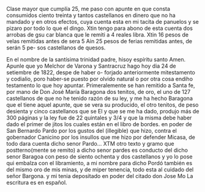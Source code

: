 Clase mayor que cumplía 25, me paso con apunte en que consta consumidos ciento treinta y tantos castellanos en dinero que no ha mandado y en otros efectos, cuya cuenta esta en mi tacita de panuelos y se pizaro por todo lo
que el dingo.
Xtin tengo para abono de esta cuenta dos arrobas de gsu
car blanca que le remiti a 4 reales libra.
Xtin 16 pesos de velas remitidas antes de sera 5
Ain 25 pesos de ferias remitidas antes, de serán 5 pe- sos castellanos de quesos.

En el nombre de la santísima trinidad padre, hisoy espíritu santo Amen. Apunle que yo Melchor de Varona y Santracruz hago hoy dia 24 de setiembre de 1822, despe de haber o-
forjado anteriormente mitestamento y codialio, poro haber-se puesto por olvido natural o por otra cosa endiho testamento lo que hoy apuntar. Primeralemente se han remitido a Santa fe, por mano de
Don José María Baragona dos tenitos, de oro, el uno de 127 castellanos de que no he tenido razón de su ley, y me ha hecho Baragona que el tiene aquel apunte, que se vera su producido, el otro tenitos, de peso desienta y cinco castellanos que se
El y que se me ha dado, produjo más de 300 páginas y la ley fue de 22 quintales y 3/4 y que la misma debe haber dado el primer de jitos los cuales están en el libro de bordes.
en poder de San Bernardo Pardo por los gustos del (illegible) que hizo, contra el gobernador Canicino por los insullos que me hizo por defender Micasa, de todo dara cuenta dicho senor Pardo...
XTM otro texto y gramo que postterno(mente se remito) a dicho senor pardes es conducto del dicho senor Baragoa con peso de siento ochenta y dos castellanos y yo lo pose
qui embalza con el libramiento, a mi nombre para dicho
Pordó también es del mismo oro de mis minas, y de miper
tenencia, todo esta al cuidado del señor Bargona.
y mi tenia depositado en poder del citado don Jose Mo
La escritura es en español.